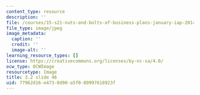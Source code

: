 ```yaml
---
content_type: resource
description: ''
file: /courses/15-s21-nuts-and-bolts-of-business-plans-january-iap-2014/77962d16e4730d90a5f089997618923f_Slide46.JPG
file_type: image/jpeg
image_metadata:
  caption: ''
  credit: ''
  image-alt: ''
learning_resource_types: []
license: https://creativecommons.org/licenses/by-nc-sa/4.0/
ocw_type: OCWImage
resourcetype: Image
title: 3.2 slide 46
uid: 77962d16-e473-0d90-a5f0-89997618923f
---
```

